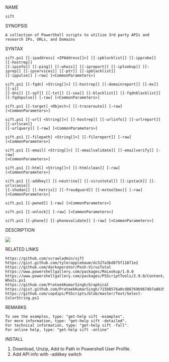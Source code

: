 NAME
    
    sift

SYNOPSIS
    
    A collection of PowerShell scripts to utilize 3rd party APIs and research IPs, URLs, and Domains


SYNTAX
    

    sift.ps1 [[-ipaddress] <IPAddress[]>] [[-ipblocklist]] [[-ipprobe]] [[-hostrep]]
    [[-ipinfo]] [[-ping]] [[-whois]] [[-ipreport]] [[-iplookup]] [[-iprep]] [[-ipservices]] [[-ptr]] [[-ipblacklist]]
    [[-ippulse]] [-raw] [<CommonParameters>]

    sift.ps1 [[-fqdn] <String[]>] [[-hostrep]] [[-domainreport]] [[-mx]] [[-a]]
    [[-dns]] [[-spf]] [[-txt]] [[-soa]] [[-blacklist]] [[-fqdnblacklist]] [[-fqdnpulse]] [-raw] [<CommonParameters>]

    sift.ps1 [[-target] <Object>] [[-traceroute]] [-raw] [<CommonParameters>]

    sift.ps1 [[-url] <String[]>] [[-hostrep]] [[-urlinfo]] [[-urlreport]] [[-urlscan]]
    [[-urlquery]] [-raw] [<CommonParameters>]

    sift.ps1 [[-filepath] <String[]>] [[-filereport]] [-raw] [<CommonParameters>]

    sift.ps1 [[-email] <String[]>] [[-emailvalidate]] [[-emailverify]] [-raw]
    [<CommonParameters>]

    sift.ps1 [[-html] <String[]>] [[-htmlclean]] [-raw] [<CommonParameters>]

    sift.ps1 [[-addkey]] [[-neutrino]] [[-virustotal]] [[-ipstack]] [[-urlscanio]]
    [[-shodan]] [[-hetrix]] [[-fraudguard]] [[-mxtoolbox]] [-raw] [<CommonParameters>]

    sift.ps1 [[-pwned]] [-raw] [<CommonParameters>]

    sift.ps1 [[-unlock]] [-raw] [<CommonParameters>]

    sift.ps1 [[-phone]] [[-phonevalidate]] [-raw] [<CommonParameters>]


DESCRIPTION

![](https://github.com/scrawladmin/sift/blob/main/sift.gif)

RELATED LINKS
    
    https://github.com/scrawladmin/sift
    https://gist.github.com/tylerapplebaum/dc527a3bd875f11871e2
    https://github.com/darkoperator/Posh-VirusTotal
    https://www.powershellgallery.com/packages/MxLookup/1.0.0
    https://www.powershellgallery.com/packages/PSScriptTools/2.9.0/Content/functions%5CGet-WhoIs.ps1
    https://github.com/PrateekKumarSingh/Graphical
    https://gist.github.com/PrateekKumarSingh/715b0576a0cd08769b967db7a86355ff
    https://github.com/copdips/PSScripts/blob/master/Text/Select-ColorString.ps1


REMARKS
    
    To see the examples, type: "get-help sift -examples".
    For more information, type: "get-help sift -detailed".
    For technical information, type: "get-help sift -full".
    For online help, type: "get-help sift -online"
    
   
   
INSTALL   

   1. Download, Unzip, Add to Path in Powershell User Profile.
   2. Add API info with -addkey switch

